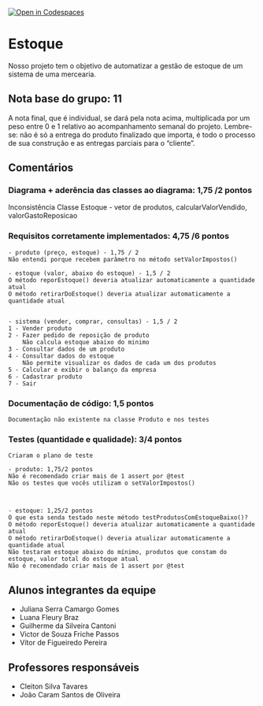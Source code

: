 [![Open in Codespaces](https://classroom.github.com/assets/launch-codespace-f4981d0f882b2a3f0472912d15f9806d57e124e0fc890972558857b51b24a6f9.svg)](https://classroom.github.com/open-in-codespaces?assignment_repo_id=10121213)
# Estoque
Nosso projeto tem o objetivo de automatizar a gestão de estoque de um sistema de uma mercearia.

## Nota base do grupo: 11

A nota final, que é individual, se dará pela nota acima, multiplicada por um peso entre 0 e 1 relativo ao acompanhamento semanal do projeto. Lembre-se: não é só a entrega do produto finalizado que importa, é todo o processo de sua construção e as entregas parciais para o “cliente”.

## Comentários

### Diagrama + aderência das classes ao diagrama: 1,75 /2 pontos 
Inconsistência Classe Estoque - vetor de produtos, calcularValorVendido, valorGastoReposicao


### Requisitos corretamente implementados: 4,75 /6 pontos 
	- produto (preço, estoque) - 1,75 / 2
	Não entendi porque recebem parâmetro no método setValorImpostos()

	- estoque (valor, abaixo do estoque) - 1,5 / 2
	O método reporEstoque() deveria atualizar automaticamente a quantidade atual
	O método retirarDoEstoque() deveria atualizar automaticamente a quantidade atual


	- sistema (vender, comprar, consultas) - 1,5 / 2
	1 - Vender produto
	2 - Fazer pedido de reposição de produto
		Não calcula estoque abaixo do minimo
	3 - Consultar dados de um produto
	4 - Consultar dados do estoque
		Não permite visualizar os dados de cada um dos produtos
	5 - Calcular e exibir o balanço da empresa
	6 - Cadastrar produto
	7 - Sair





### Documentação de código:  1,5 pontos 
	Documentação não existente na classe Produto e nos testes

	
### Testes (quantidade e qualidade): 3/4 pontos 
	Criaram o plano de teste

	- produto: 1,75/2 pontos
	Não é recomendado criar mais de 1 assert por @test
	Não os testes que vocês utilizam o setValorImpostos()


	
	- estoque: 1,25/2 pontos
	O que esta senda testado neste método testProdutosComEstoqueBaixo()?
	O método reporEstoque() deveria atualizar automaticamente a quantidade atual
	O método retirarDoEstoque() deveria atualizar automaticamente a quantidade atual
	Não testaram estoque abaixo do mínimo, produtos que constam do estoque, valor total do estoque atual
	Não é recomendado criar mais de 1 assert por @test
	



## Alunos integrantes da equipe

* Juliana Serra Camargo Gomes
* Luana Fleury Braz
* Guilherme da Silveira Cantoni
* Victor de Souza Friche Passos
* Vítor de Figueiredo Pereira

## Professores responsáveis

* Cleiton Silva Tavares
* João Caram Santos de Oliveira

